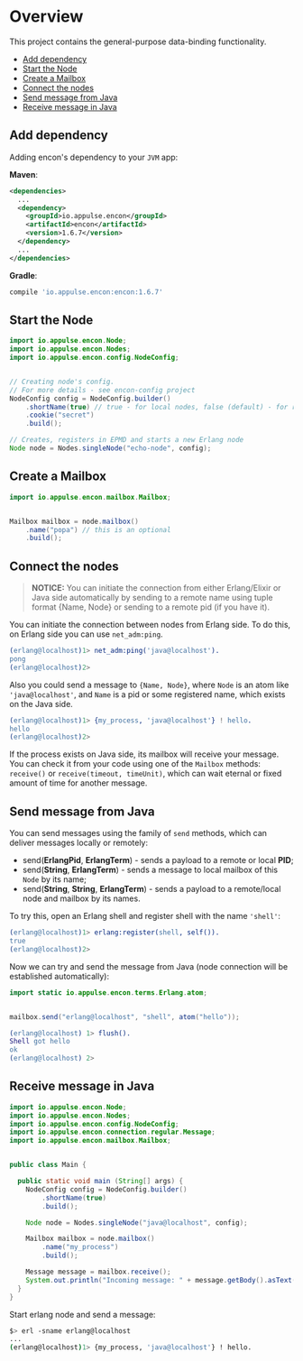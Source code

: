 # Overview

This project contains the general-purpose data-binding functionality.

- [Add dependency](#add-dependency)
- [Start the Node](#start-the-node)
- [Create a Mailbox](#create-a-mailbox)
- [Connect the nodes](#connect-the-nodes)
- [Send message from Java](#send-message-from-java)
- [Receive message in Java](#receive-message-in-java)

## Add dependency

Adding encon's dependency to your `JVM` app:

**Maven**:

```xml
<dependencies>
  ...
  <dependency>
    <groupId>io.appulse.encon</groupId>
    <artifactId>encon</artifactId>
    <version>1.6.7</version>
  </dependency>
  ...
</dependencies>
```

**Gradle**:

```groovy
compile 'io.appulse.encon:encon:1.6.7'
```

## Start the Node

```java
import io.appulse.encon.Node;
import io.appulse.encon.Nodes;
import io.appulse.encon.config.NodeConfig;


// Creating node's config.
// For more details - see encon-config project
NodeConfig config = NodeConfig.builder()
    .shortName(true) // true - for local nodes, false (default) - for remote accessable
    .cookie("secret")
    .build();

// Creates, registers in EPMD and starts a new Erlang node
Node node = Nodes.singleNode("echo-node", config);
```

## Create a Mailbox

```java
import io.appulse.encon.mailbox.Mailbox;


Mailbox mailbox = node.mailbox()
    .name("popa") // this is an optional
    .build();
```

## Connect the nodes

> **NOTICE:** You can initiate the connection from either Erlang/Elixir or Java side automatically by sending to a remote name using tuple format {Name, Node} or sending to a remote pid (if you have it).

You can initiate the connection between nodes from Erlang side. To do this, on Erlang side you can use `net_adm:ping`.

```erlang
(erlang@localhost)1> net_adm:ping('java@localhost').
pong
(erlang@localhost)2>
```

Also you could send a message to `{Name, Node}`, where `Node` is an atom like `'java@localhost'`, and `Name` is a pid or some registered name, which exists on the Java side.

```erlang
(erlang@localhost)1> {my_process, 'java@localhost'} ! hello.
hello
(erlang@localhost)2>
```

If the process exists on Java side, its mailbox will receive your message. You can check it from your code using one of the `Mailbox` methods: `receive()` or `receive(timeout, timeUnit)`, which can wait eternal or fixed amount of time for another message.

## Send message from Java

You can send messages using the family of `send` methods, which can deliver messages locally or remotely:

- send(**ErlangPid**, **ErlangTerm**) - sends a payload to a remote or local **PID**;
- send(**String**, **ErlangTerm**) - sends a message to local mailbox of this `Node` by its name;
- send(**String**, **String**, **ErlangTerm**) - sends a payload to a remote/local node and mailbox by its names.

To try this, open an Erlang shell and register shell with the name `'shell'`:

```erlang
(erlang@localhost)1> erlang:register(shell, self()).
true
(erlang@localhost)2>
```

Now we can try and send the message from Java (node connection will be established automatically):

```java
import static io.appulse.encon.terms.Erlang.atom;


mailbox.send("erlang@localhost", "shell", atom("hello"));
```

```erlang
(erlang@localhost) 1> flush().
Shell got hello
ok
(erlang@localhost) 2>
```

## Receive message in Java

```java
import io.appulse.encon.Node;
import io.appulse.encon.Nodes;
import io.appulse.encon.config.NodeConfig;
import io.appulse.encon.connection.regular.Message;
import io.appulse.encon.mailbox.Mailbox;


public class Main {

  public static void main (String[] args) {
    NodeConfig config = NodeConfig.builder()
        .shortName(true)
        .build();

    Node node = Nodes.singleNode("java@localhost", config);

    Mailbox mailbox = node.mailbox()
        .name("my_process")
        .build();

    Message message = mailbox.receive();
    System.out.println("Incoming message: " + message.getBody().asText());
  }
}
```

Start erlang node and send a message:

```bash
$> erl -sname erlang@localhost
...
(erlang@localhost)1> {my_process, 'java@localhost'} ! hello.
```
